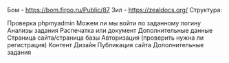 
Бом - https://bom.firpo.ru/Public/87 Зил - https://zealdocs.org/ Структура:

Проверка phpmyadmin
Можем ли мы войти по заданному логину
Анализы задания
Распечатка или документ
Дополнительные данные
Страница сайта/страница базы
Авторизация (проверить нужна ли регистрация)
Контент
Дизайн
Публикация сайта
Дополнительные задания

<title>MVS - модель, контроля представления</title>
